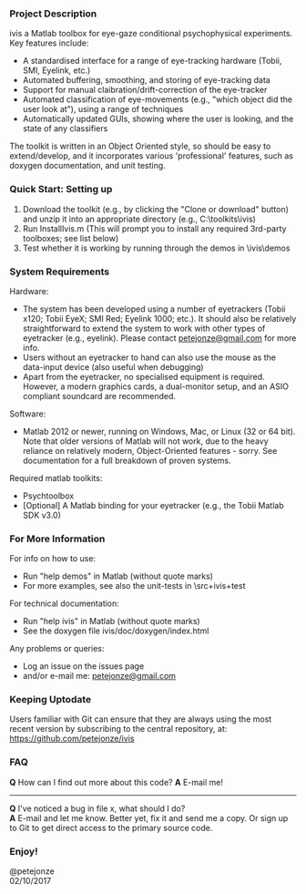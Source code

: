 ### Project Description
ivis a Matlab toolbox for eye-gaze conditional psychophysical experiments. Key features include:
- A standardised interface for a range of eye-tracking hardware (Tobii, SMI, Eyelink, etc.)
- Automated buffering, smoothing, and storing of eye-tracking data
- Support for manual claibration/drift-correction of the eye-tracker
- Automated classification of eye-movements (e.g., "which object did the user look at"), using a range of techniques
- Automatically updated GUIs, showing where the user is looking, and the state of any classifiers

The toolkit is written in an Object Oriented style, so should be easy to extend/develop, and it incorporates various 'professional' features, such as doxygen documentation, and unit testing.
		
### Quick Start: Setting up
1. Download the toolkit (e.g., by clicking the "Clone or download" button) and unzip it into an appropriate directory (e.g., C:\toolkits\ivis)
2. Run InstallIvis.m (This will prompt you to install any required 3rd-party toolboxes; see list below)
3. Test whether it is working by running through the demos in \ivis\demos


### System Requirements
Hardware:
- The system has been developed using a number of eyetrackers (Tobii x120; Tobii EyeX; SMI Red; Eyelink 1000; etc.). It should also be relatively straightforward to extend the system to work with other types of eyetracker (e.g., eyelink). Please contact petejonze@gmail.com for more info.
- Users without an eyetracker to hand can also use the mouse as the data-input device (also useful when debugging)
- Apart from the eyetracker, no specialised equipment is required. However, a modern graphics cards, a dual-monitor setup, and an ASIO compliant soundcard are recommended.
	
Software:
- Matlab 2012 or newer, running on Windows, Mac, or Linux (32 or 64 bit). Note that older versions of Matlab will not work, due to the heavy reliance on relatively modern, Object-Oriented features - sorry. See documentation for a full breakdown of proven systems.

Required matlab toolkits:
- Psychtoolbox
- [Optional] A Matlab binding for your eyetracker (e.g., the Tobii Matlab SDK v3.0)

### For More Information
For info on how to use:
- Run "help demos" in Matlab (without quote marks)
- For more examples, see also the unit-tests in \src\+ivis\+test
	
For technical documentation:
- Run "help ivis" in Matlab (without quote marks)
- See the doxygen file ivis/doc/doxygen/index.html

Any problems or queries:
- Log an issue on the issues page
- and/or e-mail me: petejonze@gmail.com


### Keeping Uptodate
Users familiar with Git can ensure that they are always using the most recent version by subscribing to the central repository, at: https://github.com/petejonze/ivis

### FAQ
**Q** How can I find out more about this code?
**A** E-mail me!

---------------------------

**Q** I've noticed a bug in file x, what should I do?  
**A** E-mail and let me know. Better yet, fix it and send me a copy. Or sign up to Git to get direct access to the primary source code.


### Enjoy!
@petejonze  
02/10/2017
